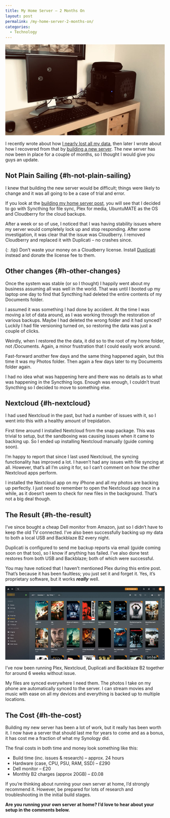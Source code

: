 ```yaml
---
title: My Home Server – 2 Months On
layout: post
permalink: /my-home-server-2-months-on/
categories:
  - Technology
---
```

![](/assets/images/server-update-feature.jpg)

I recently wrote about how [I nearly lost all my data](/i-nearly-lost-all-of-my-data), then later I wrote about how I recovered from that by [building a new server](/building-my-home-server). The new server has now been in place for a couple of months, so I thought I would give you guys an update.

## Not Plain Sailing {#h-not-plain-sailing}

I knew that building the new server would be difficult; things were likely to change and it was all going to be a case of trial and error.

If you look at the [building my home server post](/building-my-home-server), you will see that I decided to go with Syncthing for file sync, Plex for media, UbuntuMATE as the OS and Cloudberry for the cloud backups.

After a week or so of use, I noticed that I was having stability issues where my server would completely lock up and stop responding. After some investigation, it was clear that the issue was Cloudberry. I removed Cloudberry and replaced it with Duplicati – no crashes since.

{: .tip}
Don’t waste your money on a Cloudberry license. Install <a href="https://www.duplicati.com">Duplicati</a> instead and donate the license fee to them.

## Other changes {#h-other-changes}

Once the system was stable (or so I thought) I happily went about my business assuming all was well in the world. That was until I booted up my laptop one day to find that Syncthing had deleted the entire contents of my Documents folder.

I assumed it was something I had done by accident. At the time I was moving a lot of data around, as I was working through the restoration of various backups. Maybe I had deleted the wrong folder and it had synced? Luckily I had file versioning turned on, so restoring the data was just a couple of clicks.

Weirdly, when I restored the the data, it did so to the root of my home folder, not /Documents. Again, a minor frustration that I could easily work around.

Fast-forward another few days and the same thing happened again, but this time it was my Photos folder. Then again a few days later to my Documents folder again.

I had no idea what was happening here and there was no details as to what was happening in the Syncthing logs. Enough was enough, I couldn’t trust Syncthing so I decided to move to something else.

## Nextcloud {#h-nextcloud}

I had used Nextcloud in the past, but had a number of issues with it, so I went into this with a healthy amount of trepidation.

First time around I installed Nextcloud from the snap package. This was trivial to setup, but the sandboxing was causing issues when it came to backing up. So I ended up installing Nextcloud manually (guide coming soon).

I’m happy to report that since I last used Nextcloud, the syncing functionality has improved a lot. I haven’t had any issues with file syncing at all. However, that’s all I’m using it for, so I can’t comment on how the other Nextcloud apps perform.

I installed the Nextcloud app on my iPhone and all my photos are backing up perfectly. I just need to remember to open the Nextcloud app once in a while, as it doesn’t seem to check for new files in the background. That’s not a big deal though.

## The Result {#h-the-result}

I’ve since bought a cheap Dell monitor from Amazon, just so I didn’t have to keep the old TV connected. I’ve also been successfully backing up my data to both a local USB and Backblaze B2 every night.

Duplicati is configured to send me backup reports via email (guide coming soon on that too), so I know if anything has failed. I’ve also done test restores from both USB and Backblaze; both of which were successful.

You may have noticed that I haven’t mentioned Plex during this entire post. That’s because it has been faultless; you just set it and forget it. Yes, it’s proprietary software, but it works **_really_** well.

![](/assets/images/plex-webui.jpg)

I’ve now been running Plex, Nextcloud, Duplicati and Backblaze B2 together for around 6 weeks without issue.

My files are synced everywhere I need them. The photos I take on my phone are automatically synced to the server. I can stream movies and music with ease on all my devices and everything is backed up to multiple locations.

## The Cost {#h-the-cost}

Building my new server has been a lot of work, but it really has been worth it. I now have a server that should last me for years to come and as a bonus, it has cost me a fraction of what my Synology did.

The final costs in both time and money look something like this:

  * Build time (inc. issues & research) – approx. 24 hours
  * Hardware (case, CPU, PSU, RAM, SSD) – £290
  * Dell monitor – £20
  * Monthly B2 charges (approx 20GB) – £0.08

If you’re thinking about running your own server at home, I’d strongly recommend it. However, be prepared for lots of research and troubleshooting in the initial build stages.

**Are you running your own server at home? I’d love to hear about your setup in the comments below.**
